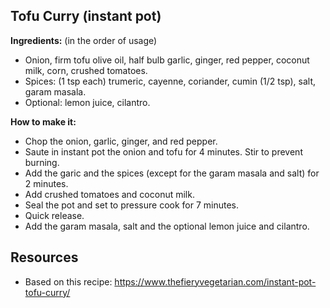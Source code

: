 ## Tofu Curry (instant pot)

**Ingredients:** (in the order of usage)

* Onion, firm tofu olive oil, half bulb garlic, ginger, red pepper, coconut milk, corn, crushed tomatoes.
* Spices: (1 tsp each) trumeric, cayenne, coriander, cumin (1/2 tsp), salt, garam masala.
* Optional: lemon juice, cilantro.

**How to make it:**

* Chop the onion, garlic, ginger, and red pepper.
* Saute in instant pot the onion and tofu for 4 minutes. Stir to prevent burning.
* Add the garic and the spices (except for the garam masala and salt) for 2 minutes.
* Add crushed tomatoes and coconut milk.
* Seal the pot and set to pressure cook for 7 minutes.
* Quick release.
* Add the garam masala, salt and the optional lemon juice and cilantro.

## Resources
* Based on this recipe: https://www.thefieryvegetarian.com/instant-pot-tofu-curry/

